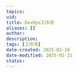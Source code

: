 ```yaml
---
topics: 
uid: 
title: DevOps工作流
aliases: []
author: 
description: 
tags: [工作流]
date-created: 2025-02-18
date-modified: 2025-02-21
status: 
---
```

